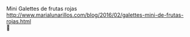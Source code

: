 Mini Galettes de frutas rojas	http://www.marialunarillos.com/blog/2016/02/galettes-mini-de-frutas-rojas.html	
਍